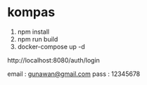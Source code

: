 # kompas

1. npm install
2. npm run build
3. docker-compose up -d

http://localhost:8080/auth/login

email : gunawan@gmail.com
pass : 12345678
